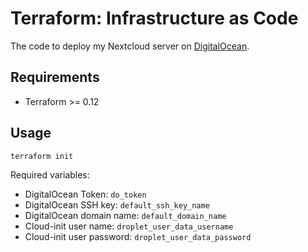 # Terraform: Infrastructure as Code

The code to deploy my Nextcloud server on [DigitalOcean](https://www.digitalocean.com).

## Requirements

- Terraform >= 0.12

## Usage

    terraform init

Required variables:

- DigitalOcean Token: `do_token` 
- DigitalOcean SSH key: `default_ssh_key_name`
- DigitalOcean domain name: `default_domain_name`
- Cloud-init user name: `droplet_user_data_username`
- Cloud-init user password: `droplet_user_data_password`
